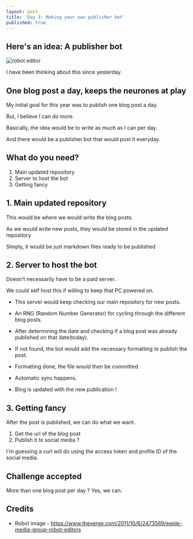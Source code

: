 ```yaml
---
layout: post
title: 'Day 3: Making your own publisher bot'
published: true
---
```


## Here's an idea: A publisher bot
![robot editor](https://github.com/codarrenvelvindron/codarrenvelvindron.github.io/raw/master/images/robot-eic-rm-vrge.webp "robot editor")

I have been thinking about this since yesterday.

## One blog post a day, keeps the neurones at play
My initial goal for this year was to publish one blog post a day.

But, I believe I can do more.

Basically, the idea would be to write as much as I can per day.

And there would be a publisher bot that would post it everyday.

## What do you need?
1. Main updated repository
2. Server to host the bot
3. Getting fancy

## 1. Main updated repository
This would be where we would write the blog posts.

As we would write new posts, they would be stored in the updated repository

Simply, it would be just markdown files ready to be published

## 2. Server to host the bot
Doesn't necessarily have to be a paid server.

We could self host this if willing to keep that PC powered on.

 - This server would keep checking our main repository for new posts.
 
 - An RNG (Random Number Generator) for cycling through the different blog posts.

 - After determining the date and checking if a blog post was already published on that date(today).

 - If not found, the bot would add the necessary formatting to publish the post.

 - Formatting done, the file would then be committed.

 - Automatic sync happens.
 
 - Blog is updated with the new publication !

## 3. Getting fancy
After the post is published, we can do what we want.

1. Get the url of the blog post
2. Publish it to social media ?

I'm guessing a curl will do using the access token and profile ID of the social media.

## Challenge accepted
More than one blog post per day ? Yes, we can.


## Credits
 - Robot image - https://www.theverge.com/2011/10/6/2473569/eeple-media-group-robot-editors

